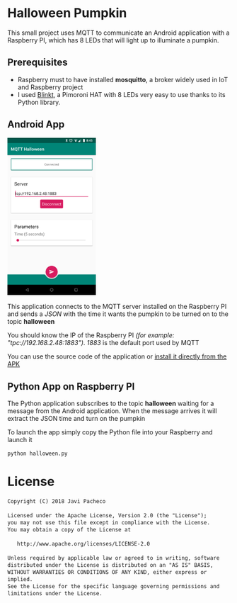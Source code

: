 # Halloween Pumpkin

This small project uses MQTT to communicate an Android application with a Raspberry PI, which has 8 LEDs that will light up to illuminate a pumpkin.

## Prerequisites

* Raspberry must to have installed **mosquitto**, a broker widely used in IoT and Raspberry project
* I used [Blinkt](https://shop.pimoroni.com/products/blinkt), a Pimoroni HAT with 8 LEDs very easy to use thanks to its Python library.

## Android App

<img src="https://github.com/javipacheco/HalloweenPumpkin/blob/master/halloween-android.png" width="200"/>

This application connects to the MQTT server installed on the Raspberry PI and sends a *JSON* with the time it wants the pumpkin to be turned on to the topic **halloween**

You should know the IP of the Raspberry PI *(for example: "tpc://192.168.2.48:1883")*. *1883* is the default port used by MQTT

You can use the source code of the application or [install it directly from the APK](https://github.com/javipacheco/HalloweenPumpkin/releases/tag/v1)

## Python App on Raspberry PI

The Python application subscribes to the topic **halloween** waiting for a message from the Android application. When the message arrives it will extract the JSON time and turn on the pumpkin

To launch the app simply copy the Python file into your Raspberry and launch it

    python halloween.py

# License

    Copyright (C) 2018 Javi Pacheco

    Licensed under the Apache License, Version 2.0 (the "License");
    you may not use this file except in compliance with the License.
    You may obtain a copy of the License at

       http://www.apache.org/licenses/LICENSE-2.0

    Unless required by applicable law or agreed to in writing, software
    distributed under the License is distributed on an "AS IS" BASIS,
    WITHOUT WARRANTIES OR CONDITIONS OF ANY KIND, either express or implied.
    See the License for the specific language governing permissions and
    limitations under the License.
